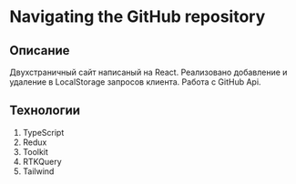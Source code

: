 # Navigating the GitHub repository  

## Описание 

Двухстраничный сайт написаный на React. Реализовано добавление и удаление в LocalStorage запросов клиента.
Работа с GitHub Api.

## Технологии

1. TypeScript
2. Redux 
3. Toolkit
4. RTKQuery
5. Tailwind